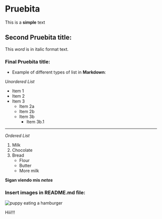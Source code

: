# Pruebita

This is a **simple** text 

## Second Pruebita title:

This *word* is in italic format text.

### Final Pruebita title:

- Example of different types of list in **Markdown**:

*Unordered List*

* Item 1
* Item 2
* Item 3
    * Item 2a
    * Item 2b
    * Item 3b
        * Item 3b.1

<hr>

*Ordered List*

1. Milk
2. Chocolate
3. Bread
    * Flour
    * Butter
    * More milk

**Sigan viendo mis *netos***

### Insert images in README.md file:

![puppy eating a hamburger](https://i.imgur.com/F7gBQLy.jpeg)

Hiii!!!
